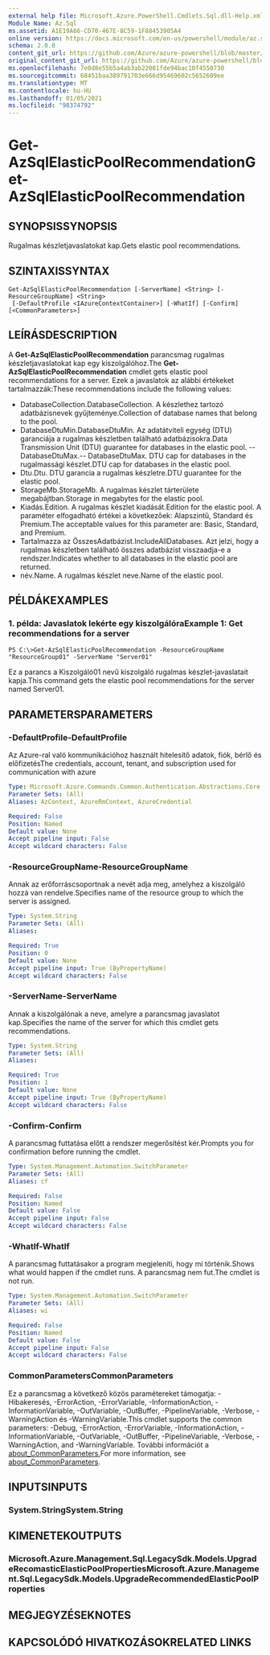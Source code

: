 ```yaml
---
external help file: Microsoft.Azure.PowerShell.Cmdlets.Sql.dll-Help.xml
Module Name: Az.Sql
ms.assetid: A1E19A66-CD70-467E-8C59-1F88453905A4
online version: https://docs.microsoft.com/en-us/powershell/module/az.sql/get-azsqlelasticpoolrecommendation
schema: 2.0.0
content_git_url: https://github.com/Azure/azure-powershell/blob/master/src/Sql/Sql/help/Get-AzSqlElasticPoolRecommendation.md
original_content_git_url: https://github.com/Azure/azure-powershell/blob/master/src/Sql/Sql/help/Get-AzSqlElasticPoolRecommendation.md
ms.openlocfilehash: 7e0d8e55b5a4ab3ab22081fde94bac10f4550730
ms.sourcegitcommit: 68451baa389791703e666d95469602c5652609ee
ms.translationtype: MT
ms.contentlocale: hu-HU
ms.lasthandoff: 01/05/2021
ms.locfileid: "98374792"
---
```

# <span data-ttu-id="06c4f-101">Get-AzSqlElasticPoolRecommendation</span><span class="sxs-lookup"><span data-stu-id="06c4f-101">Get-AzSqlElasticPoolRecommendation</span></span>

## <span data-ttu-id="06c4f-102">SYNOPSIS</span><span class="sxs-lookup"><span data-stu-id="06c4f-102">SYNOPSIS</span></span>
<span data-ttu-id="06c4f-103">Rugalmas készletjavaslatokat kap.</span><span class="sxs-lookup"><span data-stu-id="06c4f-103">Gets elastic pool recommendations.</span></span>

## <span data-ttu-id="06c4f-104">SZINTAXIS</span><span class="sxs-lookup"><span data-stu-id="06c4f-104">SYNTAX</span></span>

```
Get-AzSqlElasticPoolRecommendation [-ServerName] <String> [-ResourceGroupName] <String>
 [-DefaultProfile <IAzureContextContainer>] [-WhatIf] [-Confirm] [<CommonParameters>]
```

## <span data-ttu-id="06c4f-105">LEÍRÁS</span><span class="sxs-lookup"><span data-stu-id="06c4f-105">DESCRIPTION</span></span>
<span data-ttu-id="06c4f-106">A **Get-AzSqlElasticPoolRecommendation** parancsmag rugalmas készletjavaslatokat kap egy kiszolgálóhoz.</span><span class="sxs-lookup"><span data-stu-id="06c4f-106">The **Get-AzSqlElasticPoolRecommendation** cmdlet gets elastic pool recommendations for a server.</span></span>
<span data-ttu-id="06c4f-107">Ezek a javaslatok az alábbi értékeket tartalmazzák:</span><span class="sxs-lookup"><span data-stu-id="06c4f-107">These recommendations include the following values:</span></span>
- <span data-ttu-id="06c4f-108">DatabaseCollection.</span><span class="sxs-lookup"><span data-stu-id="06c4f-108">DatabaseCollection.</span></span> <span data-ttu-id="06c4f-109">A készlethez tartozó adatbázisnevek gyűjteménye.</span><span class="sxs-lookup"><span data-stu-id="06c4f-109">Collection of database names that belong to the pool.</span></span> 
- <span data-ttu-id="06c4f-110">DatabaseDtuMin.</span><span class="sxs-lookup"><span data-stu-id="06c4f-110">DatabaseDtuMin.</span></span> <span data-ttu-id="06c4f-111">Az adatátviteli egység (DTU) garanciája a rugalmas készletben található adatbázisokra.</span><span class="sxs-lookup"><span data-stu-id="06c4f-111">Data Transmission Unit (DTU) guarantee for databases in the elastic pool.</span></span> 
 <span data-ttu-id="06c4f-112">-- DatabaseDtuMax.</span><span class="sxs-lookup"><span data-stu-id="06c4f-112">-- DatabaseDtuMax.</span></span> <span data-ttu-id="06c4f-113">DTU cap for databases in the rugalmassági készlet.</span><span class="sxs-lookup"><span data-stu-id="06c4f-113">DTU cap for databases in the elastic pool.</span></span> 
- <span data-ttu-id="06c4f-114">Dtu.</span><span class="sxs-lookup"><span data-stu-id="06c4f-114">Dtu.</span></span> <span data-ttu-id="06c4f-115">DTU garancia a rugalmas készletre.</span><span class="sxs-lookup"><span data-stu-id="06c4f-115">DTU guarantee for the elastic pool.</span></span> 
- <span data-ttu-id="06c4f-116">StorageMb.</span><span class="sxs-lookup"><span data-stu-id="06c4f-116">StorageMb.</span></span> <span data-ttu-id="06c4f-117">A rugalmas készlet tárterülete megabájtban.</span><span class="sxs-lookup"><span data-stu-id="06c4f-117">Storage in megabytes for the elastic pool.</span></span> 
- <span data-ttu-id="06c4f-118">Kiadás.</span><span class="sxs-lookup"><span data-stu-id="06c4f-118">Edition.</span></span> <span data-ttu-id="06c4f-119">A rugalmas készlet kiadását.</span><span class="sxs-lookup"><span data-stu-id="06c4f-119">Edition for the elastic pool.</span></span> <span data-ttu-id="06c4f-120">A paraméter elfogadható értékei a következőek: Alapszintű, Standard és Premium.</span><span class="sxs-lookup"><span data-stu-id="06c4f-120">The acceptable values for this parameter are: Basic, Standard, and Premium.</span></span> 
- <span data-ttu-id="06c4f-121">Tartalmazza az ÖsszesAdatbázist.</span><span class="sxs-lookup"><span data-stu-id="06c4f-121">IncludeAllDatabases.</span></span> <span data-ttu-id="06c4f-122">Azt jelzi, hogy a rugalmas készletben található összes adatbázist visszaadja-e a rendszer.</span><span class="sxs-lookup"><span data-stu-id="06c4f-122">Indicates whether to all databases in the elastic pool are returned.</span></span> 
- <span data-ttu-id="06c4f-123">név.</span><span class="sxs-lookup"><span data-stu-id="06c4f-123">Name.</span></span> <span data-ttu-id="06c4f-124">A rugalmas készlet neve.</span><span class="sxs-lookup"><span data-stu-id="06c4f-124">Name of the elastic pool.</span></span>

## <span data-ttu-id="06c4f-125">PÉLDÁK</span><span class="sxs-lookup"><span data-stu-id="06c4f-125">EXAMPLES</span></span>

### <span data-ttu-id="06c4f-126">1. példa: Javaslatok lekérte egy kiszolgálóra</span><span class="sxs-lookup"><span data-stu-id="06c4f-126">Example 1: Get recommendations for a server</span></span>
```
PS C:\>Get-AzSqlElasticPoolRecommendation -ResourceGroupName "ResourceGroup01" -ServerName "Server01"
```

<span data-ttu-id="06c4f-127">Ez a parancs a Kiszolgáló01 nevű kiszolgáló rugalmas készlet-javaslatait kapja.</span><span class="sxs-lookup"><span data-stu-id="06c4f-127">This command gets the elastic pool recommendations for the server named Server01.</span></span>

## <span data-ttu-id="06c4f-128">PARAMETERS</span><span class="sxs-lookup"><span data-stu-id="06c4f-128">PARAMETERS</span></span>

### <span data-ttu-id="06c4f-129">-DefaultProfile</span><span class="sxs-lookup"><span data-stu-id="06c4f-129">-DefaultProfile</span></span>
<span data-ttu-id="06c4f-130">Az Azure-ral való kommunikációhoz használt hitelesítő adatok, fiók, bérlő és előfizetés</span><span class="sxs-lookup"><span data-stu-id="06c4f-130">The credentials, account, tenant, and subscription used for communication with azure</span></span>

```yaml
Type: Microsoft.Azure.Commands.Common.Authentication.Abstractions.Core.IAzureContextContainer
Parameter Sets: (All)
Aliases: AzContext, AzureRmContext, AzureCredential

Required: False
Position: Named
Default value: None
Accept pipeline input: False
Accept wildcard characters: False
```

### <span data-ttu-id="06c4f-131">-ResourceGroupName</span><span class="sxs-lookup"><span data-stu-id="06c4f-131">-ResourceGroupName</span></span>
<span data-ttu-id="06c4f-132">Annak az erőforráscsoportnak a nevét adja meg, amelyhez a kiszolgáló hozzá van rendelve.</span><span class="sxs-lookup"><span data-stu-id="06c4f-132">Specifies name of the resource group to which the server is assigned.</span></span>

```yaml
Type: System.String
Parameter Sets: (All)
Aliases:

Required: True
Position: 0
Default value: None
Accept pipeline input: True (ByPropertyName)
Accept wildcard characters: False
```

### <span data-ttu-id="06c4f-133">-ServerName</span><span class="sxs-lookup"><span data-stu-id="06c4f-133">-ServerName</span></span>
<span data-ttu-id="06c4f-134">Annak a kiszolgálónak a neve, amelyre a parancsmag javaslatot kap.</span><span class="sxs-lookup"><span data-stu-id="06c4f-134">Specifies the name of the server for which this cmdlet gets recommendations.</span></span>

```yaml
Type: System.String
Parameter Sets: (All)
Aliases:

Required: True
Position: 1
Default value: None
Accept pipeline input: True (ByPropertyName)
Accept wildcard characters: False
```

### <span data-ttu-id="06c4f-135">-Confirm</span><span class="sxs-lookup"><span data-stu-id="06c4f-135">-Confirm</span></span>
<span data-ttu-id="06c4f-136">A parancsmag futtatása előtt a rendszer megerősítést kér.</span><span class="sxs-lookup"><span data-stu-id="06c4f-136">Prompts you for confirmation before running the cmdlet.</span></span>

```yaml
Type: System.Management.Automation.SwitchParameter
Parameter Sets: (All)
Aliases: cf

Required: False
Position: Named
Default value: False
Accept pipeline input: False
Accept wildcard characters: False
```

### <span data-ttu-id="06c4f-137">-WhatIf</span><span class="sxs-lookup"><span data-stu-id="06c4f-137">-WhatIf</span></span>
<span data-ttu-id="06c4f-138">A parancsmag futtatásakor a program megjeleníti, hogy mi történik.</span><span class="sxs-lookup"><span data-stu-id="06c4f-138">Shows what would happen if the cmdlet runs.</span></span>
<span data-ttu-id="06c4f-139">A parancsmag nem fut.</span><span class="sxs-lookup"><span data-stu-id="06c4f-139">The cmdlet is not run.</span></span>

```yaml
Type: System.Management.Automation.SwitchParameter
Parameter Sets: (All)
Aliases: wi

Required: False
Position: Named
Default value: False
Accept pipeline input: False
Accept wildcard characters: False
```

### <span data-ttu-id="06c4f-140">CommonParameters</span><span class="sxs-lookup"><span data-stu-id="06c4f-140">CommonParameters</span></span>
<span data-ttu-id="06c4f-141">Ez a parancsmag a következő közös paramétereket támogatja: -Hibakeresés, -ErrorAction, -ErrorVariable, -InformationAction, -InformationVariable, -OutVariable, -OutBuffer, -PipelineVariable, -Verbose, -WarningAction és -WarningVariable.</span><span class="sxs-lookup"><span data-stu-id="06c4f-141">This cmdlet supports the common parameters: -Debug, -ErrorAction, -ErrorVariable, -InformationAction, -InformationVariable, -OutVariable, -OutBuffer, -PipelineVariable, -Verbose, -WarningAction, and -WarningVariable.</span></span> <span data-ttu-id="06c4f-142">További információt a [about_CommonParameters.](http://go.microsoft.com/fwlink/?LinkID=113216)</span><span class="sxs-lookup"><span data-stu-id="06c4f-142">For more information, see [about_CommonParameters](http://go.microsoft.com/fwlink/?LinkID=113216).</span></span>

## <span data-ttu-id="06c4f-143">INPUTS</span><span class="sxs-lookup"><span data-stu-id="06c4f-143">INPUTS</span></span>

### <span data-ttu-id="06c4f-144">System.String</span><span class="sxs-lookup"><span data-stu-id="06c4f-144">System.String</span></span>

## <span data-ttu-id="06c4f-145">KIMENETEK</span><span class="sxs-lookup"><span data-stu-id="06c4f-145">OUTPUTS</span></span>

### <span data-ttu-id="06c4f-146">Microsoft.Azure.Management.Sql.LegacySdk.Models.UpgradeRecomasticElasticPoolProperties</span><span class="sxs-lookup"><span data-stu-id="06c4f-146">Microsoft.Azure.Management.Sql.LegacySdk.Models.UpgradeRecommendedElasticPoolProperties</span></span>

## <span data-ttu-id="06c4f-147">MEGJEGYZÉSEK</span><span class="sxs-lookup"><span data-stu-id="06c4f-147">NOTES</span></span>

## <span data-ttu-id="06c4f-148">KAPCSOLÓDÓ HIVATKOZÁSOK</span><span class="sxs-lookup"><span data-stu-id="06c4f-148">RELATED LINKS</span></span>
